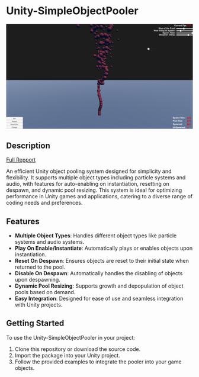 # Unity-SimpleObjectPooler
![Example Image](https://github.com/Silent0Wings/Unity-SimpleObjectPooler/blob/main/Screenshot/Screenshot%202023-12-26%20140455.png)

## Description
[Full Repport](https://github.com/Silent0Wings/Unity-SimpleObjectPooler/blob/cd6b1756c28f2987216b22add73e2382ab4f84b5/Github.pdf)

An efficient Unity object pooling system designed for simplicity and flexibility. It supports multiple object types including particle systems and audio, with features for auto-enabling on instantiation, resetting on despawn, and dynamic pool resizing. This system is ideal for optimizing performance in Unity games and applications, catering to a diverse range of coding needs and preferences.

## Features
- **Multiple Object Types**: Handles different object types like particle systems and audio systems.
- **Play On Enable/Instantiate**: Automatically plays or enables objects upon instantiation.
- **Reset On Despawn**: Ensures objects are reset to their initial state when returned to the pool.
- **Disable On Despawn**: Automatically handles the disabling of objects upon despawning.
- **Dynamic Pool Resizing**: Supports growth and depopulation of object pools based on demand.
- **Easy Integration**: Designed for ease of use and seamless integration with Unity projects.

## Getting Started
To use the Unity-SimpleObjectPooler in your project:
1. Clone this repository or download the source code.
2. Import the package into your Unity project.
3. Follow the provided examples to integrate the pooler into your game objects.
